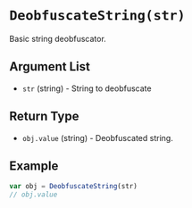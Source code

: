 # `DeobfuscateString(str)`

Basic string deobfuscator.

## Argument List

 * `str` (string) - String to deobfuscate

## Return Type

 * `obj.value` (string) - Deobfuscated string.

## Example

```js
var obj = DeobfuscateString(str)
// obj.value
```


